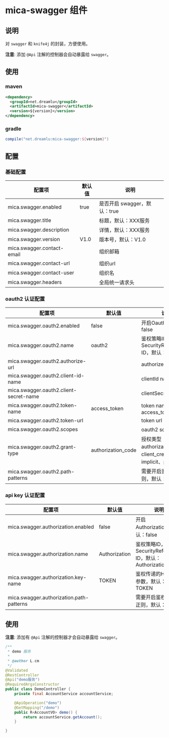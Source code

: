 # mica-swagger 组件

## 说明
对 `swagger` 和 `knife4j` 的封装，方便使用。

**注意**: 添加 `@Api` 注解的控制器会自动暴露给 `swagger`。

## 使用
### maven
```xml
<dependency>
  <groupId>net.dreamlu</groupId>
  <artifactId>mica-swagger</artifactId>
  <version>${version}</version>
</dependency>
```

### gradle
```groovy
compile("net.dreamlu:mica-swagger:${version}")
```

## 配置
### 基础配置
| 配置项 | 默认值 | 说明 |
| ----- | ------ | ------ |
| mica.swagger.enabled | true | 是否开启 swagger，默认：true |
| mica.swagger.title |  | 标题，默认：XXX服务 |
| mica.swagger.description |  | 详情，默认：XXX服务 |
| mica.swagger.version | V1.0 | 版本号，默认：V1.0 |
| mica.swagger.contact-email |  | 组织邮箱 |
| mica.swagger.contact-url |  | 组织url |
| mica.swagger.contact-user |  | 组织名 |
| mica.swagger.headers |  | 全局统一请求头 |

### oauth2 认证配置
| 配置项 | 默认值 | 说明 |
| ----- | ------ | ------ |
| mica.swagger.oauth2.enabled | false | 开启Oauth2，默认：false |
| mica.swagger.oauth2.name | oauth2 | 鉴权策略ID，对应 SecurityReferences ID，默认：oauth2 |
| mica.swagger.oauth2.authorize-url |  | authorize url |
| mica.swagger.oauth2.client-id-name |  | clientId name |
| mica.swagger.oauth2.client-secret-name |  | clientSecret name |
| mica.swagger.oauth2.token-name | access_token | token name，默认：access_token |
| mica.swagger.oauth2.token-url |  | token url |
| mica.swagger.oauth2.scopes |  | oauth2 scope 列表 |
| mica.swagger.oauth2.grant-type | authorization_code | 授权类型 authorization_code、client_credentials、implicit、password |
| mica.swagger.oauth2.path-patterns |  | 需要开启鉴权URL的正则，默认：/** |

### api key 认证配置
| 配置项 | 默认值 | 说明 |
| ----- | ------ | ------ |
| mica.swagger.authorization.enabled | false | 开启Authorization，默认：false |
| mica.swagger.authorization.name | Authorization | 鉴权策略ID，对应 SecurityReferences ID，默认：Authorization |
| mica.swagger.authorization.key-name | TOKEN | 鉴权传递的Header参数，默认：TOKEN |
| mica.swagger.authorization.path-patterns |  | 需要开启鉴权URL的正则，默认：/** |

## 使用
**注意**: 添加有 `@Api` 注解的控制器才会自动暴露给 `swagger`。

```java
/**
 * demo 服务
 *
 * @author L.cm
 */
@Validated
@RestController
@Api("demo服务")
@RequiredArgsConstructor
public class DemoController {
	private final AccountService accountService;

	@ApiOperation("demo")
	@GetMapping("/demo")
	public R<AccountVO> demo() {
		return accountService.getAccount();
	}

}
```
